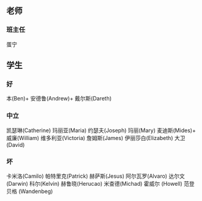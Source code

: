 ## 老师
### 班主任
蛋宁
## 学生
### 好
本(Ben)+
安德鲁(Andrew)+
戴尔斯(Dareth)
### 中立
凯瑟琳(Catherine)
玛丽亚(Maria)
约瑟夫(Joseph)
玛丽(Mary)
麦迪斯(Mides)+
威廉(William)
维多利亚(Victoria)
詹姆斯(James)
伊丽莎白(Elizabeth)
大卫(David)
### 坏
卡米洛(Camilo)
帕特里克(Patrick)
赫萨斯(Jesus)
阿尔瓦罗(Alvaro)
达尔文(Darwin)
科尔(Kelvin)
赫鲁晓(Herucao)
米查德(Michad)
霍威尔 (Howell)
范登贝格 (Wandenbeg)